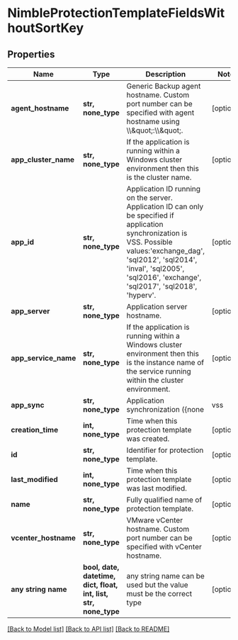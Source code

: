 # NimbleProtectionTemplateFieldsWithoutSortKey


## Properties
Name | Type | Description | Notes
------------ | ------------- | ------------- | -------------
**agent_hostname** | **str, none_type** | Generic Backup agent hostname. Custom port number can be specified with agent hostname using \\\\\&quot;:\\\\\&quot;. | [optional] 
**app_cluster_name** | **str, none_type** | If the application is running within a Windows cluster environment then this is the cluster name. | [optional] 
**app_id** | **str, none_type** | Application ID running on the server. Application ID can only be specified if application synchronization is VSS.  Possible values:&#39;exchange_dag&#39;, &#39;sql2012&#39;, &#39;sql2014&#39;, &#39;inval&#39;, &#39;sql2005&#39;, &#39;sql2016&#39;, &#39;exchange&#39;, &#39;sql2017&#39;, &#39;sql2018&#39;, &#39;hyperv&#39;. | [optional] 
**app_server** | **str, none_type** | Application server hostname. | [optional] 
**app_service_name** | **str, none_type** | If the application is running within a Windows cluster environment then this is the instance name of the service running within the cluster environment. | [optional] 
**app_sync** | **str, none_type** | Application synchronization ({none|vss|vmware|generic}). Possible values:&#39;vss&#39;, &#39;vmware&#39;, &#39;none&#39;, &#39;generic&#39;. | [optional] 
**creation_time** | **int, none_type** | Time when this protection template was created. | [optional] 
**id** | **str, none_type** | Identifier for protection template. | [optional] 
**last_modified** | **int, none_type** | Time when this protection template was last modified. | [optional] 
**name** | **str, none_type** | Fully qualified name of protection template. | [optional] 
**vcenter_hostname** | **str, none_type** | VMware vCenter hostname. Custom port number can be specified with vCenter hostname. | [optional] 
**any string name** | **bool, date, datetime, dict, float, int, list, str, none_type** | any string name can be used but the value must be the correct type | [optional]

[[Back to Model list]](../README.md#documentation-for-models) [[Back to API list]](../README.md#documentation-for-api-endpoints) [[Back to README]](../README.md)


